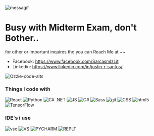 

![messagif](https://user-images.githubusercontent.com/83016833/192207773-bec89056-f2c4-4917-b83c-9a23b2078144.gif)

# Busy with Midterm Exam, don't Bother..
for other or important inquires tho you can Reach Me at ~~
- Facebook: https://www.facebook.com/SarcasmIzLit
- Linkedin: https://www.linkedin.com/in/justin-r-santos/
<p align="Left">
  <img
    src="https://komarev.com/ghpvc/?username=Ozzie-code-alt"
    alt="Ozzie-code-alts"
  />
</p>
<h3>Things I code with</h3>
<p>
  <img alt="React" src="https://img.shields.io/badge/React-20232A?style=for-the-badge&logo=react&logoColor=61DAFB" />

  <img alt="Python" src="https://img.shields.io/badge/Python-3776AB?style=for-the-badge&logo=python&logoColor=white" />
 <img alt="C# .NET" src="https://img.shields.io/badge/.NET-5C2D91?style=for-the-badge&logo=.net&logoColor=white" />
  <img alt="JS" src="https://img.shields.io/badge/JavaScript-F7DF1E?style=for-the-badge&logo=javascript&logoColor=black" />
  
   <img alt="C#" src="https://img.shields.io/badge/C%23-239120?style=for-the-badge&logo=c-sharp&logoColor=white" />
  
  
  <img alt="Sass" src=  "https://img.shields.io/badge/Sass-CC6699?style=for-the-badge&logo=sass&logoColor=white" />

  <img alt="git" src="https://img.shields.io/badge/Brave-FF1B2D?style=for-the-badge&logo=Brave&logoColor=white" />

  <img alt="CSS" src="https://img.shields.io/badge/CSS-239120?&style=for-the-badge&logo=css3&logoColor=white" />
  <img alt="html5" src="https://img.shields.io/badge/HTML-239120?style=for-the-badge&logo=html5&logoColor=white" />
  
  <img alt="TensorFlow" src="https://img.shields.io/badge/TensorFlow-FF6F00?style=for-the-badge&logo=tensorflow&logoColor=white" />

<h3>IDE's i use </h3>

  <img alt="vsc" src="https://img.shields.io/badge/Visual_Studio_Code-0078D4?style=for-the-badge&logo=visual%20studio%20code&logoColor=white" />
    <img alt="VS" src="https://img.shields.io/badge/Visual_Studio-5C2D91?style=for-the-badge&logo=visual%20studio&logoColor=white" />
    <img alt="PYCHARM" src="https://img.shields.io/badge/PyCharm-000000.svg?&style=for-the-badge&logo=PyCharm&logoColor=white" />
     <img alt="REPLT" src="https://img.shields.io/badge/replit-667881?style=for-the-badge&logo=replit&logoColor=white" />

